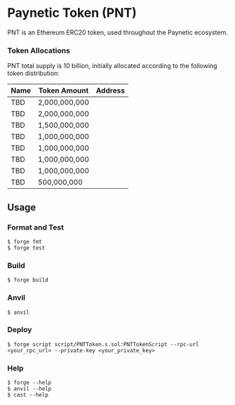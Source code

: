 # Paynetic Token (PNT)

PNT is an Ethereum ERC20 token, used throughout the Paynetic ecosystem.

### Token Allocations

PNT total supply is 10 billion, initially allocated according to the following token distribution:

Name | Token Amount | Address
---- | ------------ | ---------
TBD	| 2,000,000,000 | 
TBD	| 2,000,000,000 | 
TBD | 1,500,000,000 | 
TBD | 1,000,000,000 | 
TBD | 1,000,000,000 | 
TBD | 1,000,000,000 | 
TBD	| 1,000,000,000 | 
TBD	| 500,000,000 | 


## Usage

### Format and Test

```shell
$ forge fmt
$ forge test
```

### Build

```shell
$ forge build
```

### Anvil

```shell
$ anvil
```

### Deploy

```shell
$ forge script script/PNTToken.s.sol:PNTTokenScript --rpc-url <your_rpc_url> --private-key <your_private_key>
```

### Help

```shell
$ forge --help
$ anvil --help
$ cast --help
```
